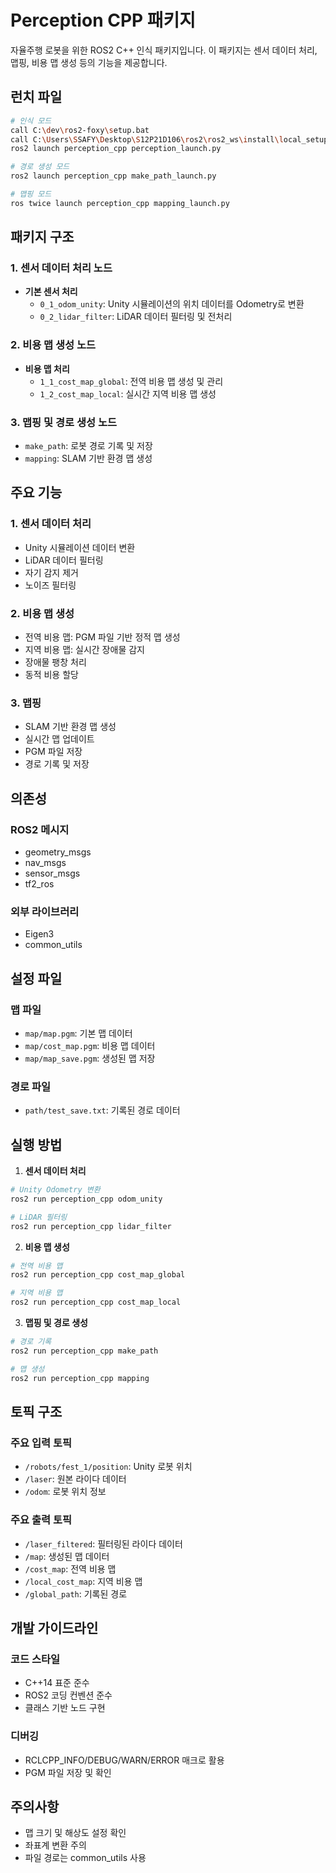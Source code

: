 # Perception CPP 패키지

자율주행 로봇을 위한 ROS2 C++ 인식 패키지입니다. 이 패키지는 센서 데이터 처리, 맵핑, 비용 맵 생성 등의 기능을 제공합니다.

## 런치 파일
```bash
# 인식 모드
call C:\dev\ros2-foxy\setup.bat
call C:\Users\SSAFY\Desktop\S12P21D106\ros2\ros2_ws\install\local_setup.bat
ros2 launch perception_cpp perception_launch.py

# 경로 생성 모드
ros2 launch perception_cpp make_path_launch.py

# 맵핑 모드
ros twice launch perception_cpp mapping_launch.py
```

## 패키지 구조

### 1. 센서 데이터 처리 노드
- **기본 센서 처리**
  - `0_1_odom_unity`: Unity 시뮬레이션의 위치 데이터를 Odometry로 변환
  - `0_2_lidar_filter`: LiDAR 데이터 필터링 및 전처리

### 2. 비용 맵 생성 노드
- **비용 맵 처리**
  - `1_1_cost_map_global`: 전역 비용 맵 생성 및 관리
  - `1_2_cost_map_local`: 실시간 지역 비용 맵 생성

### 3. 맵핑 및 경로 생성 노드
- `make_path`: 로봇 경로 기록 및 저장
- `mapping`: SLAM 기반 환경 맵 생성

## 주요 기능

### 1. 센서 데이터 처리
- Unity 시뮬레이션 데이터 변환
- LiDAR 데이터 필터링
- 자기 감지 제거
- 노이즈 필터링

### 2. 비용 맵 생성
- 전역 비용 맵: PGM 파일 기반 정적 맵 생성
- 지역 비용 맵: 실시간 장애물 감지
- 장애물 팽창 처리
- 동적 비용 할당

### 3. 맵핑
- SLAM 기반 환경 맵 생성
- 실시간 맵 업데이트
- PGM 파일 저장
- 경로 기록 및 저장

## 의존성

### ROS2 메시지
- geometry_msgs
- nav_msgs
- sensor_msgs
- tf2_ros

### 외부 라이브러리
- Eigen3
- common_utils

## 설정 파일

### 맵 파일
- `map/map.pgm`: 기본 맵 데이터
- `map/cost_map.pgm`: 비용 맵 데이터
- `map/map_save.pgm`: 생성된 맵 저장

### 경로 파일
- `path/test_save.txt`: 기록된 경로 데이터

## 실행 방법

1. **센서 데이터 처리**
```bash
# Unity Odometry 변환
ros2 run perception_cpp odom_unity

# LiDAR 필터링
ros2 run perception_cpp lidar_filter
```

2. **비용 맵 생성**
```bash
# 전역 비용 맵
ros2 run perception_cpp cost_map_global

# 지역 비용 맵
ros2 run perception_cpp cost_map_local
```

3. **맵핑 및 경로 생성**
```bash
# 경로 기록
ros2 run perception_cpp make_path

# 맵 생성
ros2 run perception_cpp mapping
```

## 토픽 구조

### 주요 입력 토픽
- `/robots/fest_1/position`: Unity 로봇 위치
- `/laser`: 원본 라이다 데이터
- `/odom`: 로봇 위치 정보

### 주요 출력 토픽
- `/laser_filtered`: 필터링된 라이다 데이터
- `/map`: 생성된 맵 데이터
- `/cost_map`: 전역 비용 맵
- `/local_cost_map`: 지역 비용 맵
- `/global_path`: 기록된 경로

## 개발 가이드라인

### 코드 스타일
- C++14 표준 준수
- ROS2 코딩 컨벤션 준수
- 클래스 기반 노드 구현

### 디버깅
- RCLCPP_INFO/DEBUG/WARN/ERROR 매크로 활용
- PGM 파일 저장 및 확인

## 주의사항
- 맵 크기 및 해상도 설정 확인
- 좌표계 변환 주의
- 파일 경로는 common_utils 사용
